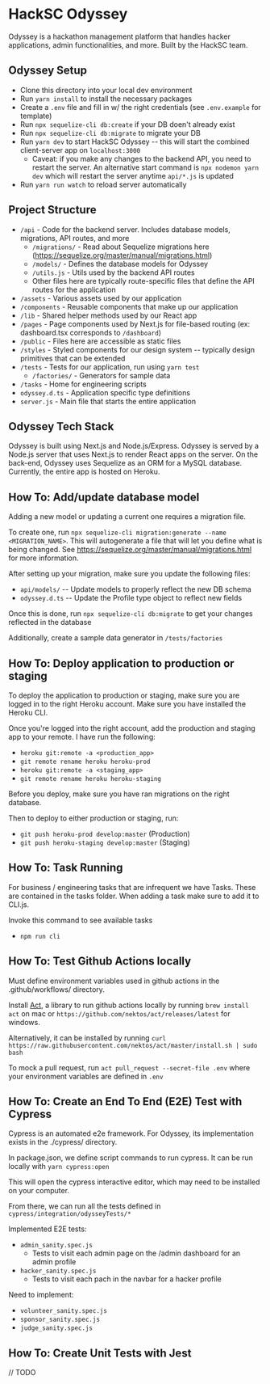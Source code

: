 # HackSC Odyssey

Odyssey is a hackathon management platform that handles hacker applications, admin functionalities, and more. Built by the HackSC team.

## Odyssey Setup

- Clone this directory into your local dev environment
- Run `yarn install` to install the necessary packages
- Create a `.env` file and fill in w/ the right credentials (see `.env.example` for template)
- Run `npx sequelize-cli db:create` if your DB doen't already exist
- Run `npx sequelize-cli db:migrate` to migrate your DB
- Run `yarn dev` to start HackSC Odyssey -- this will start the combined client-server app on `localhost:3000`
  - Caveat: if you make any changes to the backend API, you need to restart the server. An alternative start command is `npx nodemon yarn dev` which will restart the server anytime `api/*.js` is updated
- Run `yarn run watch` to reload server automatically

## Project Structure

- `/api` - Code for the backend server. Includes database models, migrations, API routes, and more
  - `/migrations/` - Read about Sequelize migrations here (https://sequelize.org/master/manual/migrations.html)
  - `/models/` - Defines the database models for Odyssey
  - `/utils.js` - Utils used by the backend API routes
  - Other files here are typically route-specific files that define the API routes for the application
- `/assets` - Various assets used by our application
- `/components` - Reusable components that make up our application
- `/lib` - Shared helper methods used by our React app
- `/pages` - Page components used by Next.js for file-based routing (ex: dashboard.tsx corresponds to `/dashboard`)
- `/public` - Files here are accessible as static files
- `/styles` - Styled components for our design system -- typically design primitives that can be extended
- `/tests` - Tests for our application, run using `yarn test`
  - `/factories/` - Generators for sample data
- `/tasks` - Home for engineering scripts
- `odyssey.d.ts` - Application specific type definitions
- `server.js` - Main file that starts the entire application

## Odyssey Tech Stack

Odyssey is built using Next.js and Node.js/Express. Odyssey is served by a Node.js server that uses Next.js to render React apps on the server. On the back-end, Odyssey uses Sequelize as an ORM for a MySQL database. Currently, the entire app is hosted on Heroku.

## How To: Add/update database model

Adding a new model or updating a current one requires a migration file.

To create one, run `npx sequelize-cli migration:generate --name <MIGRATION_NAME>`. This will autogenerate a file that will let you define what is being changed. See https://sequelize.org/master/manual/migrations.html for more information.

After setting up your migration, make sure you update the following files:

- `api/models/` -- Update models to properly reflect the new DB schema
- `odyssey.d.ts` -- Update the Profile type object to reflect new fields

Once this is done, run `npx sequelize-cli db:migrate` to get your changes reflected in the database

Additionally, create a sample data generator in `/tests/factories`

## How To: Deploy application to production or staging

To deploy the application to production or staging, make sure you are logged in to the right Heroku account. Make sure you have installed the Heroku CLI.

Once you're logged into the right account, add the production and staging app to your remote. I have run the following:

- `heroku git:remote -a <production_app>`
- `git remote rename heroku heroku-prod`
- `heroku git:remote -a <staging_app>`
- `git remote rename heroku heroku-staging`

Before you deploy, make sure you have ran migrations on the right database.

Then to deploy to either production or staging, run:

- `git push heroku-prod develop:master` (Production)
- `git push heroku-staging develop:master` (Staging)

## How To: Task Running

For business / engineering tasks that are infrequent we have Tasks. These are contained in the tasks folder. When adding a task make sure to add it to CLI.js.

Invoke this command to see available tasks

- `npm run cli`

## How To: Test Github Actions locally

Must define environment variables used in github actions in the .github/workflows/ directory.

Install [Act](https://github.com/nektos/act), a library to run github actions locally by running `brew install act` on mac or `https://github.com/nektos/act/releases/latest` for windows.

Alternatively, it can be installed by running `curl https://raw.githubusercontent.com/nektos/act/master/install.sh | sudo bash`

To mock a pull request, run `act pull_request --secret-file .env` where your environment variables are defined in `.env`

## How To: Create an End To End (E2E) Test with Cypress

Cypress is an automated e2e framework. For Odyssey, its implementation exists in the ./cypress/ directory.

In package.json, we define script commands to run cypress. It can be run locally with `yarn cypress:open`

This will open the cypress interactive editor, which may need to be installed on your computer.

From there, we can run all the tests defined in `cypress/integration/odysseyTests/*`

Implemented E2E tests:

- `admin_sanity.spec.js`
  - Tests to visit each admin page on the /admin dashboard for an admin profile
- `hacker_sanity.spec.js`
  - Tests to visit each pach in the navbar for a hacker profile

Need to implement:

- `volunteer_sanity.spec.js`
- `sponsor_sanity.spec.js`
- `judge_sanity.spec.js`

## How To: Create Unit Tests with Jest

// TODO
